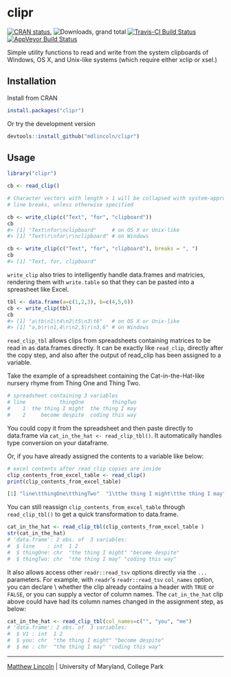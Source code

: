 clipr
=====

[![CRAN status.](http://www.r-pkg.org/badges/version/clipr)](http://www.r-pkg.org/pkg/clipr)
![Downloads, grand total](http://cranlogs.r-pkg.org/badges/grand-total/clipr)
[![Travis-CI Build Status](https://travis-ci.org/mdlincoln/clipr.svg?branch=master)](https://travis-ci.org/mdlincoln/clipr)
[![AppVeyor Build Status](https://ci.appveyor.com/api/projects/status/github/mdlincoln/clipr?branch=master&svg=true)](https://ci.appveyor.com/project/mdlincoln/clipr)

Simple utility functions to read and write from the system clipboards of Windows, OS X, and Unix-like systems (which require either xclip or xsel.)

## Installation

Install from CRAN

```r
install.packages("clipr")
```

Or try the development version

```r
devtools::install_github("mdlincoln/clipr")
```

## Usage

``` r
library("clipr")

cb <- read_clip()

# Character vectors with length > 1 will be collapsed with system-appropriate
# line breaks, unless otherwise specified

cb <- write_clip(c("Text", "for", "clipboard"))
cb
#> [1] "Text\nfor\nclipboard"     # on OS X or Unix-like
#> [1] "Text\r\nfor\r\nclipboard" # on Windows

cb <- write_clip(c("Text", "for", "clipboard"), breaks = ", ")
cb
#> [1] "Text, for, clipboard"
```

`write_clip` also tries to intelligently handle data.frames and matricies, rendering them with `write.table` so that they can be pasted into a spreasheet like Excel.

``` r
tbl <- data.frame(a=c(1,2,3), b=c(4,5,6))
cb <- write_clip(tbl)
cb
#> [1] "a\tb\n1\t4\n2\t5\n3\t6"   # on OS X or Unix-like
#> [1] "a,b\r\n1,4\r\n2,5\r\n3,6" # on Windows
```

`read_clip_tbl` allows clips from spreadsheets containing matrices to be read in as data.frames directly. It can be exactly like `read_clip`, directly after the copy step, and also after the output of read_clip has been assigned to a variable.

Take the example of a spreadsheet containing the Cat-in-the-Hat-like nursery rhyme from Thing One and Thing Two.

``` r
# spreadsheet containing 3 variables
# line           thingOne         thingTwo
#    1  the thing I might  the thing I may
#    2     become despite  coding this way
```

You could copy it from the spreadsheet and then paste directly to data.frame via `cat_in_the_hat <- read_clip_tbl()`. It automatically handles type conversion on your dataframe.

Or, if you have already assigned the contents to a variable like below:
``` r
# excel contents after read_clip copies are inside 
clip_contents_from_excel_table <- read_clip()
print(clip_contents_from_excel_table)

[1] "line\tthingOne\tthingTwo"  "1\tthe thing I might\tthe thing I may" "2\tbecome despite\tcoding this way"
```

You can still reassign `clip_contents_from_excel_table` through `read_clip_tbl()` to get a quick transformation to data.frame.

``` r
cat_in_the_hat <- read_clip_tbl(clip_contents_from_excel_table )
str(cat_in_the_hat)
# 'data.frame':	2 obs. of  3 variables:
#  $ line    : int  1 2
#  $ thingOne: chr  "the thing I might" "become despite"
#  $ thingTwo: chr  "the thing I may" "coding this way"
```

It also allows access other `readr::read_tsv` options directly via the `...` parameters. For example, with `readr`'s `readr::read_tsv` `col_names` option, you can declare \ whether the clip already contains a header with `TRUE` or `FALSE`, or you can supply a vector of column names. The `cat_in_the_hat` clip above could have had its column names changed in the assignment step, as below:

``` r
cat_in_the_hat <- read_clip_tbl(col_names=c("", "you", "me")
# 'data.frame':	2 obs. of  3 variables:
#  $ V1 : int  1 2
#  $ you: chr  "the thing I might" "become despite"
#  $ me : chr  "the thing I may" "coding this way"
```
---
[Matthew Lincoln](http://matthewlincoln.net) | University of Maryland, College Park
